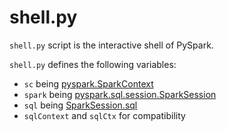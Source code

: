 # shell.py

`shell.py` script is the interactive shell of PySpark.

`shell.py` defines the following variables:

* `sc` being [pyspark.SparkContext](../SparkContext.md)
* `spark` being [pyspark.sql.session.SparkSession](../pyspark/sql/SparkSession.md)
* `sql` being [SparkSession.sql](../pyspark/sql/SparkSession.md#sql)
* `sqlContext` and `sqlCtx` for compatibility

